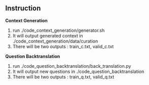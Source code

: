 Instruction
-----------------------
**Context Generation**
1. run ./code_context_generation/generator.sh
2. It will output generated context in ./code_context_generation/data/curation
3. There will be two outputs : train_c.txt, valid_c.txt

**Question Backtranslation**
1. run ./code_question_backtranslation/back_translation.py
2. It will output new questions in ./code_question_backtranslation
3. There will be two outputs : train_q.txt, valid_q.txt

